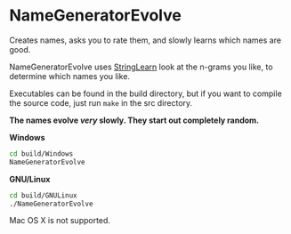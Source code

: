 # NameGeneratorEvolve
Creates names, asks you to rate them, and slowly learns which names are good.

NameGeneratorEvolve uses [StringLearn](https://github.com/pommicket/StringLearn) look at the n-grams you like, to determine which names you like.

Executables can be found in the build directory, but if you want to compile the source code, just run `make` in the src directory.

**The names evolve *very* slowly. They start out completely random.**

**Windows**
```bash
cd build/Windows
NameGeneratorEvolve
```

**GNU/Linux**
```bash
cd build/GNULinux
./NameGeneratorEvolve
```

Mac OS X is not supported.
